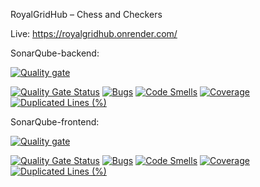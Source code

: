 RoyalGridHub – Chess and Checkers

Live: https://royalgridhub.onrender.com/

SonarQube-backend:

[![Quality gate](https://sonarcloud.io/api/project_badges/quality_gate?project=ropold_RoyalGridHub-backend)](https://sonarcloud.io/summary/new_code?id=ropold_RoyalGridHub-backend)

[![Quality Gate Status](https://sonarcloud.io/api/project_badges/measure?project=ropold_RoyalGridHub-backend&metric=alert_status)](https://sonarcloud.io/summary/new_code?id=ropold_RoyalGridHub-backend)
[![Bugs](https://sonarcloud.io/api/project_badges/measure?project=ropold_RoyalGridHub-backend&metric=bugs)](https://sonarcloud.io/summary/new_code?id=ropold_RoyalGridHub-backend)
[![Code Smells](https://sonarcloud.io/api/project_badges/measure?project=ropold_RoyalGridHub-backend&metric=code_smells)](https://sonarcloud.io/summary/new_code?id=ropold_RoyalGridHub-backend)
[![Coverage](https://sonarcloud.io/api/project_badges/measure?project=ropold_RoyalGridHub-backend&metric=coverage)](https://sonarcloud.io/summary/new_code?id=ropold_RoyalGridHub-backend)
[![Duplicated Lines (%)](https://sonarcloud.io/api/project_badges/measure?project=ropold_RoyalGridHub-backend&metric=duplicated_lines_density)](https://sonarcloud.io/summary/new_code?id=ropold_RoyalGridHub-backend)

SonarQube-frontend:

[![Quality gate](https://sonarcloud.io/api/project_badges/quality_gate?project=ropold_RoyalGridHub-frontend)](https://sonarcloud.io/summary/new_code?id=ropold_RoyalGridHub-frontend)

[![Quality Gate Status](https://sonarcloud.io/api/project_badges/measure?project=ropold_RoyalGridHub-frontend&metric=alert_status)](https://sonarcloud.io/summary/new_code?id=ropold_RoyalGridHub-frontend)
[![Bugs](https://sonarcloud.io/api/project_badges/measure?project=ropold_RoyalGridHub-frontend&metric=bugs)](https://sonarcloud.io/summary/new_code?id=ropold_RoyalGridHub-frontend)
[![Code Smells](https://sonarcloud.io/api/project_badges/measure?project=ropold_RoyalGridHub-frontend&metric=code_smells)](https://sonarcloud.io/summary/new_code?id=ropold_RoyalGridHub-frontend)
[![Coverage](https://sonarcloud.io/api/project_badges/measure?project=ropold_RoyalGridHub-frontend&metric=coverage)](https://sonarcloud.io/summary/new_code?id=ropold_RoyalGridHub-frontend)
[![Duplicated Lines (%)](https://sonarcloud.io/api/project_badges/measure?project=ropold_RoyalGridHub-frontend&metric=duplicated_lines_density)](https://sonarcloud.io/summary/new_code?id=ropold_RoyalGridHub-frontend)


